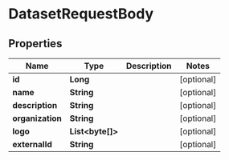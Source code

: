

# DatasetRequestBody

## Properties

Name | Type | Description | Notes
------------ | ------------- | ------------- | -------------
**id** | **Long** |  |  [optional]
**name** | **String** |  |  [optional]
**description** | **String** |  |  [optional]
**organization** | **String** |  |  [optional]
**logo** | **List&lt;byte[]&gt;** |  |  [optional]
**externalId** | **String** |  |  [optional]



